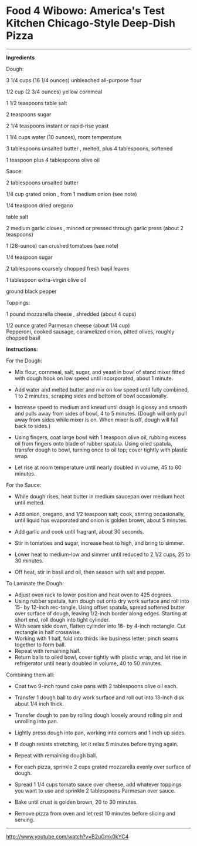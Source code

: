 # Food 4 Wibowo: America's Test Kitchen Chicago-Style Deep-Dish Pizza

****

**Ingredients**

  


Dough:

3 1/4 cups (16 1/4 ounces) unbleached all-purpose flour

1/2 cup (2 3/4 ounces) yellow cornmeal

1 1/2 teaspoons table salt

2 teaspoons sugar

2 1/4 teaspoons instant or rapid-rise yeast

1 1/4 cups water (10 ounces), room temperature

3 tablespoons unsalted butter , melted, plus 4 tablespoons, softened

1 teaspoon plus 4 tablespoons olive oil

  


Sauce:

2 tablespoons unsalted butter

1/4 cup grated onion , from 1 medium onion (see note)

1/4 teaspoon dried oregano

table salt

2 medium garlic cloves , minced or pressed through garlic press (about 2 teaspoons)

1 (28-ounce) can crushed tomatoes (see note)

1/4 teaspoon sugar

2 tablespoons coarsely chopped fresh basil leaves

1 tablespoon extra-virgin olive oil

ground black pepper

  


Toppings:

1 pound mozzarella cheese , shredded (about 4 cups)  


1/2 ounce grated Parmesan cheese (about 1/4 cup)  
Pepperoni, cooked sausage, caramelized onion, pitted olives, roughly chopped basil  


  


**Instructions:**

  


For the Dough:   


  * Mix flour, cornmeal, salt, sugar, and yeast in bowl of stand mixer fitted with dough hook on low speed until incorporated, about 1 minute.  

  * Add water and melted butter and mix on low speed until fully combined, 1 to 2 minutes, scraping sides and bottom of bowl occasionally.
  * Increase speed to medium and knead until dough is glossy and smooth and pulls away from sides of bowl, 4 to 5 minutes. (Dough will only pull away from sides while mixer is on. When mixer is off, dough will fall back to sides.)
  * Using fingers, coat large bowl with 1 teaspoon olive oil, rubbing excess oil from fingers onto blade of rubber spatula. Using oiled spatula, transfer dough to bowl, turning once to oil top; cover tightly with plastic wrap.  

  * Let rise at room temperature until nearly doubled in volume, 45 to 60 minutes.



For the Sauce:   


  * While dough rises, heat butter in medium saucepan over medium heat until melted.  

  * Add onion, oregano, and 1/2 teaspoon salt; cook, stirring occasionally, until liquid has evaporated and onion is golden brown, about 5 minutes.  

  * Add garlic and cook until fragrant, about 30 seconds.  

  * Stir in tomatoes and sugar, increase heat to high, and bring to simmer.  

  * Lower heat to medium-low and simmer until reduced to 2 1/2 cups, 25 to 30 minutes.  

  * Off heat, stir in basil and oil, then season with salt and pepper.



To Laminate the Dough:   


  * Adjust oven rack to lower position and heat oven to 425 degrees.
  * Using rubber spatula, turn dough out onto dry work surface and roll into 15- by 12-inch rec-tangle. Using offset spatula, spread softened butter over surface of dough, leaving 1/2-inch border along edges. Starting at short end, roll dough into tight cylinder.
  * With seam side down, flatten cylinder into 18- by 4-inch rectangle. Cut rectangle in half crosswise.
  * Working with 1 half, fold into thirds like business letter; pinch seams together to form ball.
  * Repeat with remaining half.
  * Return balls to oiled bowl, cover tightly with plastic wrap, and let rise in refrigerator until nearly doubled in volume, 40 to 50 minutes.

Combining them all:  


  * Coat two 9-inch round cake pans with 2 tablespoons olive oil each.
  * Transfer 1 dough ball to dry work surface and roll out into 13-inch disk about 1/4 inch thick.
  * Transfer dough to pan by rolling dough loosely around rolling pin and unrolling into pan.
  * Lightly press dough into pan, working into corners and 1 inch up sides.
  * If dough resists stretching, let it relax 5 minutes before trying again.
  * Repeat with remaining dough ball.



  * For each pizza, sprinkle 2 cups grated mozzarella evenly over surface of dough.
  * Spread 1 1/4 cups tomato sauce over cheese, add whatever toppings you want to use and sprinkle 2 tablespoons Parmesan over sauce.
  * Bake until crust is golden brown, 20 to 30 minutes.
  * Remove pizza from oven and let rest 10 minutes before slicing and serving.



  


[](http://www.youtube.com/watch?v=B2uGmk0kYC4)

* * *

http://www.youtube.com/watch?v=B2uGmk0kYC4  

